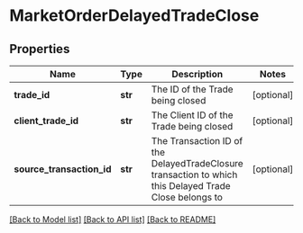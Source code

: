 # MarketOrderDelayedTradeClose

## Properties
Name | Type | Description | Notes
------------ | ------------- | ------------- | -------------
**trade_id** | **str** | The ID of the Trade being closed | [optional] 
**client_trade_id** | **str** | The Client ID of the Trade being closed | [optional] 
**source_transaction_id** | **str** | The Transaction ID of the DelayedTradeClosure transaction to which this Delayed Trade Close belongs to | [optional] 

[[Back to Model list]](../README.md#documentation-for-models) [[Back to API list]](../README.md#documentation-for-api-endpoints) [[Back to README]](../README.md)


